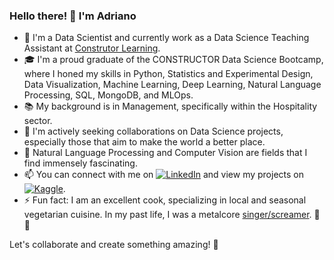 ### Hello there! 👋 I'm Adriano


- 🔭 I'm a Data Scientist and currently work as a Data Science Teaching Assistant at [Construtor Learning](https://learning.constructor.org/).
- 🎓 I'm a proud graduate of the CONSTRUCTOR Data Science Bootcamp, where I honed my skills in Python, Statistics and Experimental Design, Data Visualization, Machine Learning, Deep Learning, Natural Language Processing, SQL, MongoDB, and MLOps.
- 📚 My background is in Management, specifically within the Hospitality sector.
- 👯 I'm actively seeking collaborations on Data Science projects, especially those that aim to make the world a better place.
- 🤔 Natural Language Processing and Computer Vision are fields that I find immensely fascinating.
- 📫 You can connect with me on [![LinkedIn](https://img.shields.io/badge/LinkedIn-%230077B5.svg?&style=for-the-badge&logo=linkedin&logoColor=white)](https://www.linkedin.com/in/adriano-persegani/)
 and view my projects on [![Kaggle](https://img.shields.io/badge/Kaggle-%230077B5.svg?&style=for-the-badge&logo=kaggle&logoColor=white)](https://www.kaggle.com/adrianopersegani).
- ⚡ Fun fact: I am an excellent cook, specializing in local and seasonal vegetarian cuisine. In my past life, I was a metalcore [singer/screamer](https://youtube.com/clip/Ugkxdui9rC0Lg_XW56mnWRomLcOuRJpSw1s2). 🎤🍲

Let's collaborate and create something amazing! 🚀
